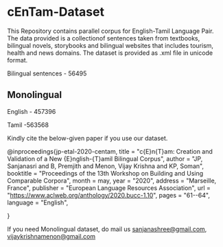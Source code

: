 # cEnTam-Dataset

This Repository contains parallel corpus for English-Tamil Language Pair.  The data provided is a collectionof sentences taken from textbooks, bilingual novels, storybooks and bilingual websites that includes tourism, health and news domains. The dataset is provided as .xml file in unicode format. 

Bilingual sentences - 56495
## Monolingual
English - 457396

Tamil -563568

Kindly cite the below-given paper if you use our dataset.

@inproceedings{jp-etal-2020-centam,
    title = "c{E}n{T}am: Creation and Validation of a New {E}nglish-{T}amil Bilingual Corpus",
    author = "JP, Sanjanasri  and
      B, Premjith  and
      Menon, Vijay Krishna  and
      KP, Soman",
    booktitle = "Proceedings of the 13th Workshop on Building and Using Comparable Corpora",
    month = may,
    year = "2020",
    address = "Marseille, France",
    publisher = "European Language Resources Association",
    url = "https://www.aclweb.org/anthology/2020.bucc-1.10",
    pages = "61--64",
    language = "English",

}


If you need Monolingual dataset, do mail us sanjanashree@gmail.com, vijaykrishnamenon@gmail.com
